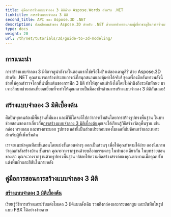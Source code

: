 ```yaml
---
title: คู่มือการสร้างแบบจำลอง 3 มิติด้วย Aspose.Words สำหรับ .NET
linktitle: การสร้างแบบจำลอง 3 มิติ
second_title: API ของ Aspose.3D .NET
description: ปลดล็อกพลังของ Aspose.3D สำหรับ .NET ด้วยบทช่วยสอนจากผู้เชี่ยวชาญในการสร้างแบบจำลอง 3 มิติ เริ่มต้นฝึกฝนทักษะการออกแบบ 3 มิติของคุณ
type: docs
weight: 20
url: /th/net/tutorials/3d/guide-to-3d-modeling/
---
```

## การแนะนำ

การสร้างแบบจำลอง 3 มิติอาจดูน่ากังวลในตอนแรกใช่หรือไม่? แต่ลองเดาดูสิ? ด้วย Aspose.3D สำหรับ .NET คุณสามารถสร้างประสบการณ์ที่สนุกสนานและคุ้มค่าได้จริง! ชุดเครื่องมืออันทรงพลังนี้ช่วยให้คุณสำรวจโลกที่น่าตื่นเต้นของกราฟิก 3 มิติ ทำให้ทุกคนเข้าถึงได้โดยไม่คำนึงถึงระดับทักษะ มาเจาะลึกบทช่วยสอนที่ยอดเยี่ยมที่จะทำให้คุณกลายเป็นมืออาชีพด้านการสร้างแบบจำลอง 3 มิติกันเถอะ!

## สร้างแบบจำลอง 3 มิติเบื้องต้น

 ศิลปินทุกคนต้องมีพื้นฐานที่มั่นคง และมีวิธีใดจะดีไปกว่าการเริ่มต้นโดยการสร้างรูปทรงพื้นฐาน ในบทช่วยสอนของเราเกี่ยวกับ[การสร้างแบบจำลอง 3 มิติเบื้องต้น](./create-primitive-3d-modeling/)คุณจะได้เรียนรู้วิธีสร้างวัตถุพื้นฐาน เช่น กล่อง ทรงกลม และทรงกระบอก รูปทรงเหล่านี้เป็นส่วนประกอบของโมเดลที่ซับซ้อนกว่าและเหมาะสำหรับผู้ที่เพิ่งเริ่มต้น

เราจะแนะนำคุณทีละขั้นตอนโดยแบ่งขั้นตอนต่างๆ ออกเป็นส่วนๆ เพื่อให้คุณทำตามได้ง่าย ลองนึกภาพว่าคุณกำลังสร้างบ้าน ขั้นแรก คุณจะวางรากฐานด้วยบล็อกธรรมดาๆ ในทำนองเดียวกัน ในบทช่วยสอนของเรา คุณจะวางรากฐานด้วยรูปทรงพื้นฐาน ปล่อยให้ความคิดสร้างสรรค์ของคุณเบ่งบานเมื่อคุณปรับแต่งพื้นผิวและสีสันในภายหลัง 

## คู่มือการสอนการสร้างแบบจำลอง 3 มิติ
### [สร้างแบบจำลอง 3 มิติเบื้องต้น](./create-primitive-3d-modeling/)
เรียนรู้วิธีการสร้างและปรับแต่งโมเดล 3 มิติแบบดั้งเดิม รวมถึงกล่องและกระบอกสูบ และบันทึกในรูปแบบ FBX ได้อย่างง่ายดาย